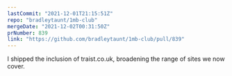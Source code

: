 ```yaml
---
lastCommit: "2021-12-01T21:15:51Z"
repo: "bradleytaunt/1mb-club"
mergeDate: "2021-12-02T00:31:50Z"
prNumber: 839
link: "https://github.com/bradleytaunt/1mb-club/pull/839"
---
```


I shipped the inclusion of traist.co.uk, broadening the range of sites we now cover.